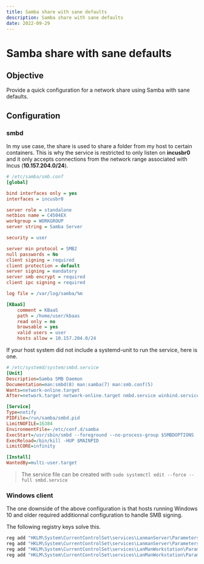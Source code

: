 ```yaml
---
title: Samba share with sane defaults
description: Samba share with sane defaults
date: 2022-09-29
---
```


# Samba share with sane defaults

## Objective
Provide a quick configuration for a network share using Samba with sane defaults.

## Configuration

### smbd

In my use case, the share is used to share a folder from my host to certain containers. This is why the service is restricted to only listen on **incusbr0** and it only accepts connections from the network range associated with Incus (**10.157.204.0/24**).

```ini
# /etc/samba/smb.conf
[global]

bind interfaces only = yes
interfaces = incusbr0

server role = standalone
netbios name = C4504EX
workgroup = WORKGROUP
server string = Samba Server

security = user

server min protocol = SMB2
null passwords = No
client signing = required
client protection = default
server signing = mandatory
server smb encrypt = required
client ipc signing = required

log file = /var/log/samba/%m

[KBaaS]
    comment = KBaaS
    path = /home/user/kbaas
    read only = no
    browsable = yes
    valid users = user
    hosts allow = 10.157.204.0/24
```

If your host system did not include a systemd-unit to run the service, here is one.
```ini
# /etc/systemd/system/smbd.service
[Unit]
Description=Samba SMB Daemon
Documentation=man:smbd(8) man:samba(7) man:smb.conf(5)
Wants=network-online.target
After=network.target network-online.target nmbd.service winbind.service

[Service]
Type=notify
PIDFile=/run/samba/smbd.pid
LimitNOFILE=16384
EnvironmentFile=-/etc/conf.d/samba
ExecStart=/usr/sbin/smbd --foreground --no-process-group $SMBDOPTIONS
ExecReload=/bin/kill -HUP $MAINPID
LimitCORE=infinity

[Install]
WantedBy=multi-user.target
```

> The service file can be created with `sudo systemctl edit --force --full smbd.service`

### Windows client

The one downside of the above configuration is that hosts running Windows 10 and older required additionnal configuration to handle SMB signing.

The following registry keys solve this.
```powershell
reg add "HKLM\System\CurrentControlSet\services\LanmanServer\Parameters" /v "RequireSecuritySignature" /t REG_DWORD /d 1 /f
reg add "HKLM\System\CurrentControlSet\services\LanmanServer\Parameters" /v "EnableSecuritySignature" /t REG_DWORD /d 1 /f
reg add "HKLM\System\CurrentControlSet\services\LanManWorkstation\Parameters" /v "RequireSecuritySignature" /t REG_DWORD /d 1 /f
reg add "HKLM\System\CurrentControlSet\services\LanManWorkstation\Parameters" /v "EnableSecuritySignature" /t REG_DWORD /d 1 /f
```
